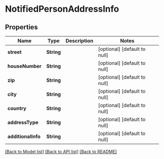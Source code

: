 # NotifiedPersonAddressInfo
## Properties

| Name | Type | Description | Notes |
|------------ | ------------- | ------------- | -------------|
| **street** | **String** |  | [optional] [default to null] |
| **houseNumber** | **String** |  | [optional] [default to null] |
| **zip** | **String** |  | [optional] [default to null] |
| **city** | **String** |  | [optional] [default to null] |
| **country** | **String** |  | [optional] [default to null] |
| **addressType** | **String** |  | [optional] [default to null] |
| **additionalInfo** | **String** |  | [optional] [default to null] |

[[Back to Model list]](../README.md#documentation-for-models) [[Back to API list]](../README.md#documentation-for-api-endpoints) [[Back to README]](../README.md)

